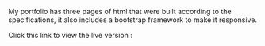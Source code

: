 My portfolio has three pages of html that were built according to the specifications, it also includes a bootstrap framework to make it responsive.

Click this link to view the live version : 
